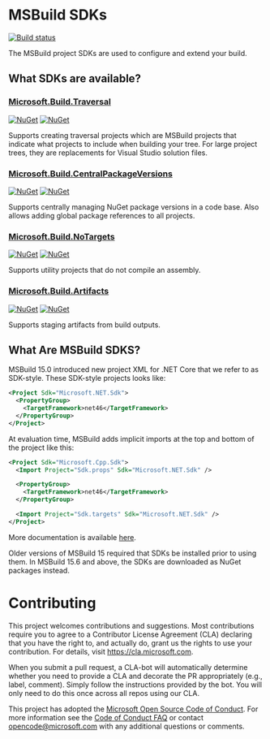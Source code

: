 # MSBuild SDKs
[![Build status](https://devdiv.visualstudio.com/DevDiv/_apis/build/status/MSBuild/MSBuildSdks)](https://devdiv.visualstudio.com/DevDiv/_build/latest?definitionId=9267)

The MSBuild project SDKs are used to configure and extend your build.

## What SDKs are available?

### [Microsoft.Build.Traversal](src/Traversal)
[![NuGet](https://img.shields.io/nuget/v/Microsoft.Build.Traversal.svg)](https://www.nuget.org/packages/Microsoft.Build.Traversal)
 [![NuGet](https://img.shields.io/nuget/dt/Microsoft.Build.Traversal.svg)](https://www.nuget.org/packages/Microsoft.Build.Traversal)

Supports creating traversal projects which are MSBuild projects that indicate what projects to include when building your tree.  For large project trees, they are replacements for Visual Studio solution files.

### [Microsoft.Build.CentralPackageVersions](src/CentralPackageVersions)
[![NuGet](https://img.shields.io/nuget/v/Microsoft.Build.CentralPackageVersions.svg)](https://www.nuget.org/packages/Microsoft.Build.CentralPackageVersions)
 [![NuGet](https://img.shields.io/nuget/dt/Microsoft.Build.CentralPackageVersions.svg)](https://www.nuget.org/packages/Microsoft.Build.CentralPackageVersions)

Supports centrally managing NuGet package versions in a code base.  Also allows adding global package references to all projects.

### [Microsoft.Build.NoTargets](src/NoTargets)
[![NuGet](https://img.shields.io/nuget/v/Microsoft.Build.NoTargets.svg)](https://www.nuget.org/packages/Microsoft.Build.NoTargets)
 [![NuGet](https://img.shields.io/nuget/dt/Microsoft.Build.NoTargets.svg)](https://www.nuget.org/packages/Microsoft.Build.NoTargets)

Supports utility projects that do not compile an assembly.

### [Microsoft.Build.Artifacts](src/Artifacts)
[![NuGet](https://img.shields.io/nuget/v/Microsoft.Build.Artifacts.svg)](https://www.nuget.org/packages/Microsoft.Build.Artifacts)
 [![NuGet](https://img.shields.io/nuget/dt/Microsoft.Build.Artifacts.svg)](https://www.nuget.org/packages/Microsoft.Build.Artifacts)

Supports staging artifacts from build outputs.

## What Are MSBuild SDKS?
MSBuild 15.0 introduced new project XML for .NET Core that we refer to as SDK-style.  These SDK-style projects looks like:

```xml
<Project Sdk="Microsoft.NET.Sdk">
  <PropertyGroup>
    <TargetFramework>net46</TargetFramework>
  </PropertyGroup>
</Project>
```

At evaluation time, MSBuild adds implicit imports at the top and bottom of the project like this:

```xml
<Project Sdk="Microsoft.Cpp.Sdk">
  <Import Project="Sdk.props" Sdk="Microsoft.NET.Sdk" />

  <PropertyGroup>
    <TargetFramework>net46</TargetFramework>
  </PropertyGroup>

  <Import Project="Sdk.targets" Sdk="Microsoft.NET.Sdk" />
</Project>
```

More documentation is available [here](https://docs.microsoft.com/visualstudio/msbuild/how-to-use-project-sdk).

Older versions of MSBuild 15 required that SDKs be installed prior to using them.  In MSBuild 15.6 and above, the SDKs are downloaded as NuGet packages instead.

# Contributing

This project welcomes contributions and suggestions.  Most contributions require you to agree to a
Contributor License Agreement (CLA) declaring that you have the right to, and actually do, grant us
the rights to use your contribution. For details, visit https://cla.microsoft.com.

When you submit a pull request, a CLA-bot will automatically determine whether you need to provide
a CLA and decorate the PR appropriately (e.g., label, comment). Simply follow the instructions
provided by the bot. You will only need to do this once across all repos using our CLA.

This project has adopted the [Microsoft Open Source Code of Conduct](https://opensource.microsoft.com/codeofconduct/).
For more information see the [Code of Conduct FAQ](https://opensource.microsoft.com/codeofconduct/faq/) or
contact [opencode@microsoft.com](mailto:opencode@microsoft.com) with any additional questions or comments.
